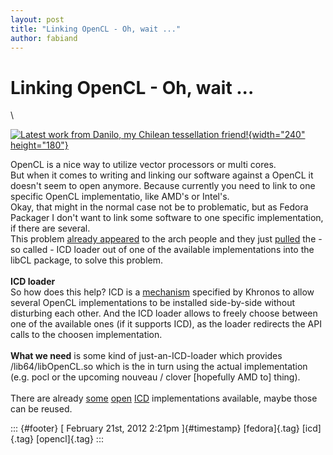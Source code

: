 ```yaml
---
layout: post
title: "Linking OpenCL - Oh, wait ..."
author: fabiand
---
```



Linking OpenCL - Oh, wait \...
==============================

\

[![Latest work from Danilo, my Chilean tessellation
friend!](http://farm1.staticflickr.com/53/144682460_76f45cc1ee_m.jpg){width="240"
height="180"}](http://www.flickr.com/photos/origomi/144682460/ "Latest work from Danilo, my Chilean tessellation friend! von EricGjerde bei Flickr")

OpenCL is a nice way to utilize vector processors or multi cores.\
But when it comes to writing and linking our software against a OpenCL
it doesn't seem to open anymore. Because currently you need to link to
one specific OpenCL implementatio, like AMD's or Intel's.\
Okay, that might in the normal case not be to problematic, but as Fedora
Packager I don't want to link some software to one specific
implementation, if there are several.\
This problem [already
appeared](http://mailman.archlinux.org/pipermail/arch-general/2011-July/020796.html)
to the arch people and they just
[pulled](https://wiki.archlinux.org/index.php/GPGPU) the - so called -
ICD loader out of one of the available implementations into the libCL
package, to solve this problem.\
\
**ICD loader**\
So how does this help? ICD is a
[mechanism](http://www.khronos.org/registry/cl/extensions/khr/cl_khr_icd.txt)
specified by Khronos to allow several OpenCL implementations to be
installed side-by-side without disturbing each other. And the ICD loader
allows to freely choose between one of the available ones (if it
supports ICD), as the loader redirects the API calls to the choosen
implementation.\
\
**What we need** is some kind of just-an-ICD-loader which provides
/lib64/libOpenCL.so which is the in turn using the actual implementation
(e.g. pocl or the upcoming nouveau / clover \[hopefully AMD to\]
thing).\
\
There are already [some](http://www.zuzuf.net/FreeOCL/index.php)
[open](https://github.com/nbigaouette/oclutils/)
[ICD](http://www.nvnews.net/vbulletin/showthread.php?t=159051)
implementations available, maybe those can be reused.

::: {#footer}
[ February 21st, 2012 2:21pm ]{#timestamp} [fedora]{.tag} [icd]{.tag}
[opencl]{.tag}
:::
